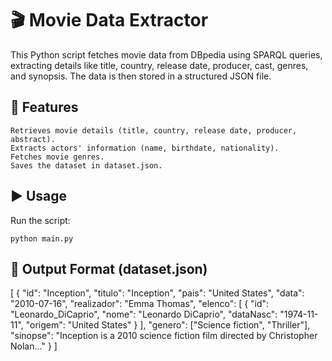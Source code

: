 # 🎬 Movie Data Extractor

This Python script fetches movie data from DBpedia using SPARQL queries, extracting details like title, country, release date, producer, cast, genres, and synopsis. The data is then stored in a structured JSON file.

## 🚀 Features

    Retrieves movie details (title, country, release date, producer, abstract).
    Extracts actors' information (name, birthdate, nationality).
    Fetches movie genres.
    Saves the dataset in dataset.json.

## ▶️ Usage

Run the script:
```
python main.py  
```

## 📂 Output Format (dataset.json)
[
    {
        "id": "Inception",
        "titulo": "Inception",
        "pais": "United States",
        "data": "2010-07-16",
        "realizador": "Emma Thomas",
        "elenco": [
            {
                "id": "Leonardo_DiCaprio",
                "nome": "Leonardo DiCaprio",
                "dataNasc": "1974-11-11",
                "origem": "United States"
            }
        ],
        "genero": ["Science fiction", "Thriller"],
        "sinopse": "Inception is a 2010 science fiction film directed by Christopher Nolan..."
    }
]
